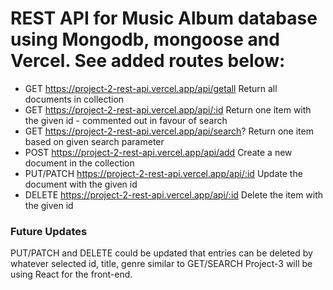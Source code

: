 # REST API for Music Album database using Mongodb, mongoose and Vercel. See added routes below:

- GET https://project-2-rest-api.vercel.app/api/getall Return all documents in collection
- GET https://project-2-rest-api.vercel.app/api/:id Return one item with the given id - commented out in favour of search
- GET https://project-2-rest-api.vercel.app/api/search? Return one item based on given search parameter
- POST https://project-2-rest-api.vercel.app/api/add Create a new document in the collection
- PUT/PATCH https://project-2-rest-api.vercel.app/api/:id Update the document with the given id
- DELETE https://project-2-rest-api.vercel.app/api/:id Delete the item with the given id

### Future Updates
PUT/PATCH and DELETE could be updated that entries can be deleted by whatever selected id, title, genre similar to GET/SEARCH
Project-3 will be using React for the front-end. 
